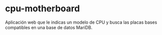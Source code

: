 # cpu-motherboard
Aplicación web que le indicas un modelo de CPU y busca las placas bases compatibles en una base de datos MariDB. 
